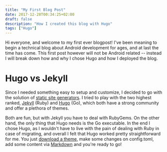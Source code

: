 ```yaml
---
title: "My First Blog Post"
date: 2017-12-28T00:34:25+02:00
draft: false
description: "How I created this blog with Hugo"
tags: ["Hugo"]
---
```


Hi everyone, and welcome to my first ever blogpost! I've been meaning to begin a technical blog about Android development for ages, and at last the time has come. This first post however will not be Android related -- instead I will break down how and why I chose Hugo and how I deployed the blog.

# Hugo vs Jekyll
Since I needed something easy to setup and customize, I decided to go with the solution of [static site generators](https://www.staticgen.com/). I tried to play with the two highest ranked, [Jekyll](https://jekyllrb.com/) (Ruby) and [Hugo](http://gohugo.io/) (Go), which both have a strong community and offer a plethora of themes.

Both are fun, but with Jekyll you have to deal with RubyGems. On the other hand, the only thing that Hugo needs is the Go executable. In the end I chose Hugo, as I wouldn't have to live with the pain of dealing with Ruby in case of migrating, and overall I felt that Hugo worked pretty straightforward for me. You just [download a theme](https://themes.gohugo.io/), make some changes on config.toml, add some content via [Markdown](https://daringfireball.net/projects/markdown/) and you're ready to go!
